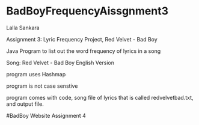 # BadBoyFrequencyAissgnment3
Lalla Sankara

Assignment 3: Lyric Frequency Project, Red Velvet - Bad Boy 

Java Program to list out the word frequency of lyrics in a song

Song: Red Velvet - Bad Boy English Version 

program uses Hashmap

program is not case senstive 

program comes with code, song file of lyrics that is called redvelvetbad.txt, and output file. 

#BadBoy Website Assignment 4
